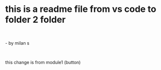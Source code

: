 # this is a readme file from vs code to folder 2 folder
<br>
<p> - by milan s </p>
<br>
<p> this change is from module1 (button)</p>